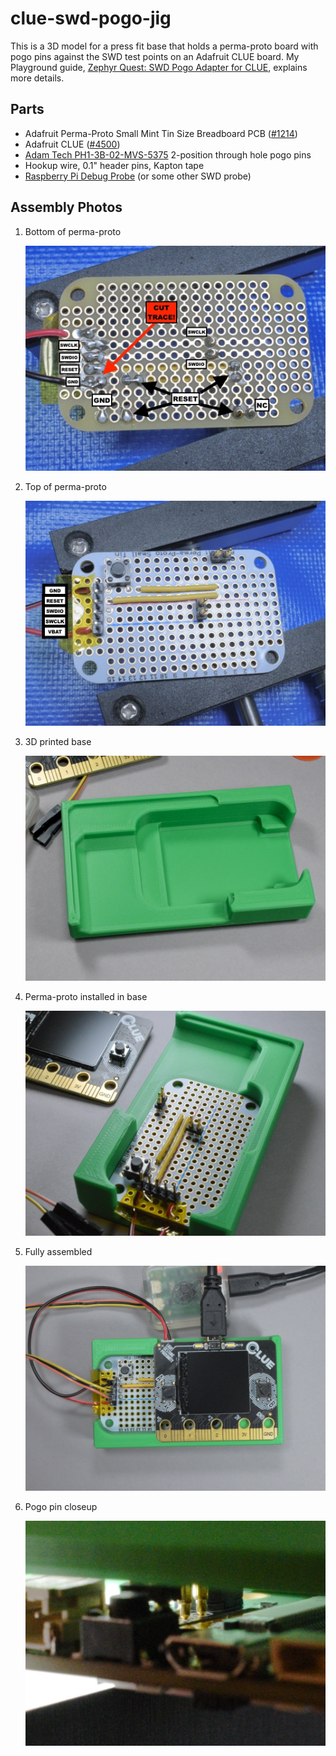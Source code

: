 # clue-swd-pogo-jig

This is a 3D model for a press fit base that holds a perma-proto board with
pogo pins against the SWD test points on an Adafruit CLUE board. My Playground
guide, [Zephyr Quest: SWD Pogo Adapter for CLUE](https://adafruit-playground.com/u/SamBlenny/pages/zephyr-quest-swd-pogo-adapter-for-clue),
explains more details.


## Parts

- Adafruit Perma-Proto Small Mint Tin Size Breadboard PCB ([\#1214](https://www.adafruit.com/product/1214))
- Adafruit CLUE ([\#4500](https://www.adafruit.com/product/4500))
- [Adam Tech PH1-3B-02-MVS-5375](https://www.digikey.com/en/products/detail/adam-tech/PH1-3B-02-MVS-5375/9831904)
  2-position through hole pogo pins
- Hookup wire, 0.1" header pins, Kapton tape
- [Raspberry Pi Debug Probe](https://www.adafruit.com/product/5699) (or some
  other SWD probe)


## Assembly Photos

1. Bottom of perma-proto

   ![bottom of perma-proto board assembly](img/perma-proto-bottom.jpeg)

2. Top of perma-proto

   ![top of perma-proto board assembly](img/perma-proto-top.jpeg)

3. 3D printed base

   ![3D printed base](img/3d-printed-base.jpeg)

4. Perma-proto installed in base

   ![perma-proto assembly installed in base](img/base-with-perma-proto.jpeg)

5. Fully assembled

   ![fully assembled CLUE, SWD adapter and SWD probe](img/fully-assembled-programmer.jpeg)

6. Pogo pin closeup

   ![closeup of pogo pins connecting to CLUE](img/pogo-closeup.jpeg)
